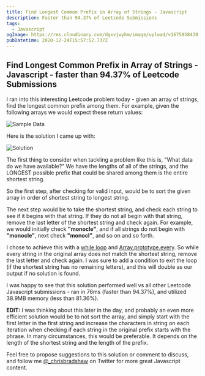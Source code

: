 ```yaml
---
title: Find Longest Common Prefix in Array of Strings - Javascript
description: Faster than 94.37% of Leetcode Submissions
tags:
  - Javascript
ogImage: https://res.cloudinary.com/dgxvjwyhm/image/upload/v1675958430 longest-common-prefix-cover.jpg
pubDatetime: 2020-12-24T15:57:52.737Z
---
```


<h2>Find Longest Common Prefix in Array of Strings - Javascript - faster than 94.37% of Leetcode Submissions</h2>

<p>I ran into this interesting Leetcode problem today - given an array of strings, find the longest common prefix among them. For example, given the following arrays we would expect these return values:</p>

![Sample Data](https://res.cloudinary.com/dgxvjwyhm/image/upload/v1608831272/code-screenshots/prefix-sample-data.png)

<p>Here is the solution I came up with:</p>

![Solution](https://res.cloudinary.com/dgxvjwyhm/image/upload/v1608829671/code-screenshots/longest_common_prefix.png)

The first thing to consider when tackling a problem like this is, "What data do we have available?" We have the lengths of all of the strings, and the LONGEST possible prefix that could be shared among them is the entire shortest string.

So the first step, after checking for valid input, would be to sort the given array in order of shortest string to longest string.

The next step would be to take the shortest string, and check each string to see if it begins with that string. If they do not all begin with that string, remove the last letter of the shortest string and check again. For example, we would initially check **"monocle"**, and if all strings do not begin with **"monocle"**, next check **"monocl"**, and so on and so forth.

I chose to achieve this with a [while loop](https://developer.mozilla.org/en-US/docs/Web/JavaScript/Reference/Statements/while) and [Array.prototype.every](https://developer.mozilla.org/en-US/docs/Web/JavaScript/Reference/Global_Objects/Array/every). So while every string in the original array does not match the shortest string, remove the last letter and check again. I was sure to add a condition to exit the loop (if the shortest string has no remaining letters), and this will double as our output if no solution is found.

I was happy to see that this solution performed well vs all other Leetcode Javascript submissions - ran in 76ms (faster than 94.37%), and utilized 38.9MB memory (less than 81.36%).

**EDIT:** I was thinking about this later in the day, and probably an even more efficient solution would be to not sort the array, and simply start with the first letter in the first string and increase the characters in string on each iteration when checking if each string in the original prefix starts with the phrase. In many circumstances, this would be preferable. It depends on the length of the shortest string and the length of the prefix.

Feel free to propose suggestions to this solution or comment to discuss, and follow me [@\_chrisbradshaw](https://twitter.com/_chrisbradshaw) on Twitter for more great Javascript content.
